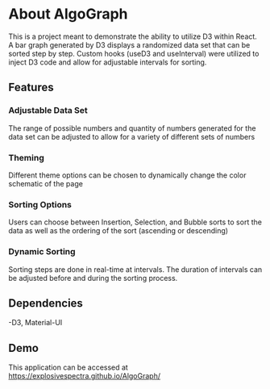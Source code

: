 # About AlgoGraph

This is a project meant to demonstrate the ability to utilize D3 within React.  A bar graph generated by D3 displays a randomized data set that can be sorted step by step.
Custom hooks (useD3 and useInterval) were utilized to inject D3 code and allow for adjustable intervals for sorting.  

## Features

### Adjustable Data Set

The range of possible numbers and quantity of numbers generated for the data set can be adjusted to allow for a variety of different sets of numbers

### Theming

Different theme options can be chosen to dynamically change the color schematic of the page

### Sorting Options

Users can choose between Insertion, Selection, and Bubble sorts to sort the data as well as the ordering of the sort (ascending or descending)

### Dynamic Sorting

Sorting steps are done in real-time at intervals.  The duration of intervals can be adjusted before and during the sorting process.

## Dependencies

-D3, Material-UI

## Demo

This application can be accessed at https://explosivespectra.github.io/AlgoGraph/
